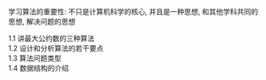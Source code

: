 学习算法的重要性: 不只是计算机科学的核心, 并且是一种思想, 和其他学科共同的思想, 解决问题的思想

1.1 讲最大公约数的三种算法  
1.2 设计和分析算法的若干要点  
1.3 算法问题类型  
1.4 数据结构的介绍  